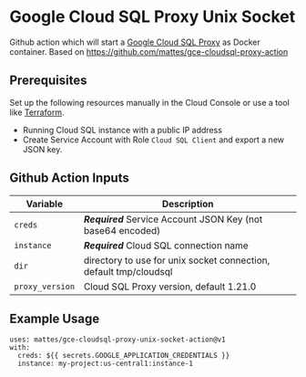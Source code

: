 # Google Cloud SQL Proxy Unix Socket

Github action which will start a [Google Cloud SQL Proxy](https://cloud.google.com/sql/docs/postgres/sql-proxy) as Docker container. 
Based on https://github.com/mattes/gce-cloudsql-proxy-action
## Prerequisites

Set up the following resources manually in the Cloud Console 
or use a tool like [Terraform](https://www.terraform.io).

* Running Cloud SQL instance with a public IP address
* Create Service Account with Role `Cloud SQL Client` and export a new JSON key.


## Github Action Inputs

| Variable                         | Description                                                                 |
|----------------------------------|-----------------------------------------------------------------------------|
| `creds`                          | ***Required*** Service Account JSON Key (not base64 encoded)                |
| `instance`                       | ***Required*** Cloud SQL connection name                                    |
| `dir`                            | directory to use for unix socket connection, default tmp/cloudsql           |
| `proxy_version`                  | Cloud SQL Proxy version, default 1.21.0                                     |


## Example Usage

```
uses: mattes/gce-cloudsql-proxy-unix-socket-action@v1
with:
  creds: ${{ secrets.GOOGLE_APPLICATION_CREDENTIALS }}
  instance: my-project:us-central1:instance-1
```


